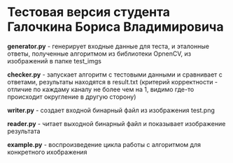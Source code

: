 # Тестовая версия студента Галочкина Бориса Владимировича

**generator.py** - генерирует входные данные для теста, и эталонные ответы, полученные алгоритмом из библиотеки OpnenCV, из изображений в папке test_imgs

**checker.py** - запускает алгоритм с тестовыми данными и сравнивает с ответами, результаты находятся в result.txt (критерий корректности - отличие по каждаму каналу не более чем на 1, видимо где-то происходит округление в другую сторону)

**writer.py** - создает входной бинарный файл из изображения test.png

**reader.py** - читает выходной бинарный файл и показывает изображение результата

**example.py** - воспроизведение цикла работы с алгоритмом для конкретного ихображения
